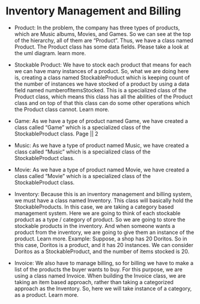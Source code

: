 # Inventory Management and Billing


- Product: In the problem, the company has three types of products, which are Music albums,
  Movies, and Games. So we can see at the top of the hierarchy, all of them are “Product”.
  Thus, we have a class named Product. The Product class has some data fields. Please
  take a look at the uml diagram. learn more.

- Stockable Product: We have to stock each product that means for each we can have many
  instances of a product. So, what we are doing here is, creating a class named
  StockableProduct which is keeping count of the number of instances we have stocked of a
  product by using a data field named numberofItemsStocked. This is a specialized class of
  the Product class, which means this class has all the abilities of the Product class and on
  top of that this class can do some other operations which the Product class cannot. Learn
  more.
- Game: As we have a type of product named Game, we have created a class called “Game”
  which is a specialized class of the StockableProduct class.
  Page || 2
- Music: As we have a type of product named Music, we have created a class called “Music”
  which is a specialized class of the StockableProduct class.
- Movie: As we have a type of product named Movie, we have created a class called “Movie”
  which is a specialized class of the StockableProduct class.
- Inventory: Because this is an inventory management and billing system, we must have a
  class named Inventory. This class will basically hold the StockableProducts. In this case,
  we are taking a category based management system. Here we are going to think of each
  stockable product as a type / category of product. So we are going to store the stockable
  products in the inventory. And when someone wants a product from the inventory, we are
  going to give them an instance of the product. Learn more.
  Example: Suppose, a shop has 20 Doritos. So in this case, Doritos is a product, and it has
  20 instances. We can consider Doritos as a StockableProduct, and the number of items
  stocked is 20.
- Invoice: We also have to manage billing, so for billing we have to make a list of the products
  the buyer wants to buy. For this purpose, we are using a class named Invoice. When building
  the Invoice class, we are taking an item based approach, rather than taking a categorized
  approach as the Inventory. So, here we will take instance of a category, as a product. Learn
  more.
